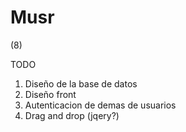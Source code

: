 # Musr
(8)

TODO

1. Diseño de la base de datos
2. Diseño front
3. Autenticacion de demas de usuarios
4. Drag and drop (jqery?)
